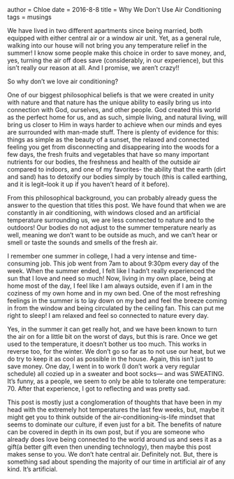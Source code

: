 <metadata>
author = Chloe
date = 2016-8-8
title = Why We Don't Use Air Conditioning
tags = musings
</metadata>

We have lived in two different apartments since being married, both equipped with either central air or a window air unit. Yet, as a general rule, walking into our house will not bring you any temperature relief in the summer! I know some people make this choice in order to save money, and, yes, turning the air off does save (considerably, in our experience), but this isn’t really our reason at all. And I promise, we aren’t crazy!!

So why don’t we love air conditioning?

One of our biggest philosophical beliefs is that we were created in unity with nature and that nature has the unique ability to easily bring us into connection with God, ourselves, and other people. God created this world as the perfect home for us, and as such, simple living, and natural living, will bring us closer to Him in ways harder to achieve when our minds and eyes are surrounded with man-made stuff. There is plenty of evidence for this: things as simple as the beauty of a sunset, the relaxed and connected feeling you get from disconnecting and disappearing into the woods for a few days, the fresh fruits and vegetables that have so many important nutrients for our bodies, the freshness and health of the outside air compared to indoors, and one of my favorites- the ability that the earth (dirt and sand) has to detoxify our bodies simply by touch (this is called earthing, and it is legit–look it up if you haven’t heard of it before).

From this philosophical background, you can probably already guess the answer to the question that titles this post. We have found that when we are constantly in air conditioning, with windows closed and an artificial temperature surrounding us, we are less connected to nature and to the outdoors! Our bodies do not adjust to the summer temperature nearly as well, meaning we don’t want to be outside as much, and we can’t hear or smell or taste the sounds and smells of the fresh air.

I remember one summer in college, I had a very intense and time-consuming job. This job went from 7am to about 9:30pm every day of the week. When the summer ended, I felt like I hadn’t really experienced the sun that I love and need so much! Now, living in my own place, being at home most of the day, I feel like I am always outside, even if I am in the coziness of my own home and in my own bed. One of the most refreshing feelings in the summer is to lay down on my bed and feel the breeze coming in from the window and being circulated by the ceiling fan. This can put me right to sleep! I am relaxed and feel so connected to nature every day.

Yes, in the summer it can get really hot, and we have been known to turn the air on for a little bit on the worst of days, but this is rare. Once we get used to the temperature, it doesn’t bother us too much. This works in reverse too, for the winter. We don’t go so far as to not use our heat, but we do try to keep it as cool as possible in the house. Again, this isn’t just to save money. One day, I went in to work (I don’t work a very regular schedule) all cozied up in a sweater and boot socks— and was SWEATING. It’s funny, as a people, we seem to only be able to tolerate one temperature: 70. After that experience, I got to reflecting and was pretty sad.

This post is mostly just a conglomeration of thoughts that have been in my  head with the extremely hot temperatures the last few weeks, but, maybe it might get you to think outside of the air-conditioning-is-life mindset that seems to dominate our culture, if even just for a bit. The benefits of nature can be covered in depth in its own post, but if you are someone who already does love being connected to the world around us and sees it as a gift(a better gift even then unending technology), then maybe this post makes sense to you. We don’t hate central air. Definitely not. But, there is something sad about spending the majority of our time in artificial air of any kind. It’s artificial.
